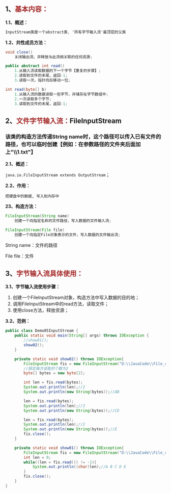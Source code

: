 ## 1、<span style="color:brown">基本内容：</span>

**1.1、概述：**

```scss
InputStream类是一个abstract类, '所有字节输入流'最顶层的父类
```

**1.2、共性成员方法：**

```java
void close()
    关闭输出流，并释放与此流相关联的任何资源;
```

```java
public abstract int read()
    1.从输入流读取数据的下一个字节【重复的步骤】;
	2.读取到文件的末尾，返回-1;
	3.读取一次，指针向后移动一位;
```

```java
int read(byte[] b)
    1.从输入流的数据读取一些字节，并储存在字节数组中;
	2.一次读取多个字节;
	3.读取到文件的末尾，返回-1;
```



## 2、<span style="color:brown">文件字节输入流：</span>FileInputStream

### 该类的构造方法传递String name时，这个路径可以传入已有文件的路径，也可以临时创建【例如：在参数路径的文件夹后面加上"\\\\1\.txt"】

**2.1、概述：**

`java.io.FileInputStream extends OutputStream`；

**2.2、作用：**

```apl
把硬盘中的数据, 写入到内存中
```

**23、构造方法：**

```java
FileInputStream(String name)
    创建一个向指定名称的文件路径，写入数据的文件输入流;
```

```java
FileInputStream(File file)
	创建一个向指定File对象表示的文件，写入数据的文件输出流;
```

String  name：文件的路径

File  file：文件



## 3、<span style="color:brown">字节输入流具体使用：</span>

**3.1、字节输入流使用步骤：**

1. 创建一个FileInputStream对象，构造方法中写入数据的目的地；
2. 调用FileInputStream中的read方法，读取文件；
3. 使用close方法，释放资源；

**3.2、范例：**

```java
public class Demo05InputStream {
    public static void main(String[] args) throws IOException {
        //show01();
        show02();
    }

    private static void show02() throws IOException{
        FileInputStream fis = new FileInputStream("D:\\JavaCode\\File_code\\a.txt");
        //限定每次读取的个数为2
        byte[] bytes = new byte[2];

        int len = fis.read(bytes);
        System.out.println(len);//2
        System.out.println(new String(bytes));//AB

        len = fis.read(bytes);
        System.out.println(len);//2
        System.out.println(new String(bytes));//CD

        len = fis.read(bytes);
        System.out.println(len);//2
        System.out.println(new String(bytes));//E
        fis.close();
    }

    private static void show01() throws IOException{
        FileInputStream fis = new FileInputStream("D:\\JavaCode\\File_code\\a.txt");
        int len = 0;
        while((len = fis.read()) != -1){
            System.out.println((char)len);//A B C D E
        }
        fis.close();
    }
}
```
